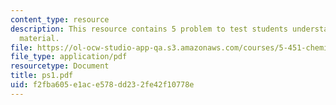 ```yaml
---
content_type: resource
description: This resource contains 5 problem to test students understanding of course
  material.
file: https://ol-ocw-studio-app-qa.s3.amazonaws.com/courses/5-451-chemistry-of-biomolecules-i-fall-2005/f2fba605e1ace578dd232fe42f10778e_ps1.pdf
file_type: application/pdf
resourcetype: Document
title: ps1.pdf
uid: f2fba605-e1ac-e578-dd23-2fe42f10778e
---
```

